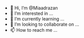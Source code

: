 - 👋 Hi, I’m @Miaadrazan
- 👀 I’m interested in ...
- 🌱 I’m currently learning ...
- 💞️ I’m looking to collaborate on ...
- 📫 How to reach me ...

<!---
Miaadrazan/Miaadrazan is a ✨ special ✨ repository because its `README.md` (this file) appears on your GitHub profile.
You can click the Preview link to take a look at your changes.
--->
